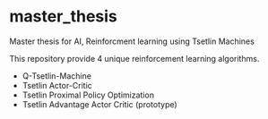 # master_thesis
Master thesis for AI, Reinforcment learning using Tsetlin Machines


This repository provide 4 unique reinforcement learning algorithms.

* Q-Tsetlin-Machine
* Tsetlin Actor-Critic
* Tsetlin Proximal Policy Optimization
* Tsetlin Advantage Actor Critic (prototype)
